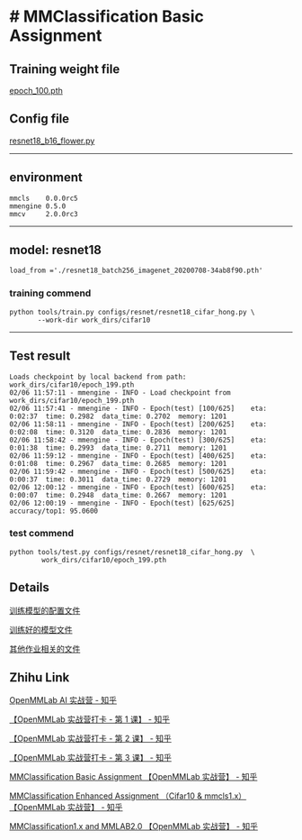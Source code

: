 # # MMClassification Basic Assignment
## Training weight file 
[epoch_100.pth](https://github.com/chg0901/openmmlab-hong/blob/main/1.Basic/epoch_100.pth)

## Config file

[resnet18_b16_flower.py](https://github.com/chg0901/openmmlab-hong/blob/main/1.Basic/resnet18_b16_flower.py)


------------------------------------------
## environment
```
mmcls    0.0.0rc5
mmengine 0.5.0
mmcv     2.0.0rc3
```

------------------------------------------
## model: resnet18
`load_from ='./resnet18_batch256_imagenet_20200708-34ab8f90.pth' `

### training commend
```
python tools/train.py configs/resnet/resnet18_cifar_hong.py \
       --work-dir work_dirs/cifar10
```

------------------------------------------
## Test result
```
Loads checkpoint by local backend from path: work_dirs/cifar10/epoch_199.pth
02/06 11:57:11 - mmengine - INFO - Load checkpoint from work_dirs/cifar10/epoch_199.pth
02/06 11:57:41 - mmengine - INFO - Epoch(test) [100/625]    eta: 0:02:37  time: 0.2982  data_time: 0.2702  memory: 1201  
02/06 11:58:11 - mmengine - INFO - Epoch(test) [200/625]    eta: 0:02:08  time: 0.3120  data_time: 0.2836  memory: 1201  
02/06 11:58:42 - mmengine - INFO - Epoch(test) [300/625]    eta: 0:01:38  time: 0.2993  data_time: 0.2711  memory: 1201  
02/06 11:59:12 - mmengine - INFO - Epoch(test) [400/625]    eta: 0:01:08  time: 0.2967  data_time: 0.2685  memory: 1201  
02/06 11:59:42 - mmengine - INFO - Epoch(test) [500/625]    eta: 0:00:37  time: 0.3011  data_time: 0.2729  memory: 1201  
02/06 12:00:12 - mmengine - INFO - Epoch(test) [600/625]    eta: 0:00:07  time: 0.2948  data_time: 0.2667  memory: 1201  
02/06 12:00:19 - mmengine - INFO - Epoch(test) [625/625]  accuracy/top1: 95.0600 
```


### test commend
```
python tools/test.py configs/resnet/resnet18_cifar_hong.py  \
        work_dirs/cifar10/epoch_199.pth 
```

## Details
[训练模型的配置文件](https://github.com/chg0901/openmmlab-hong/blob/main/1.Basic/resnet18_b16_flower.py)

[训练好的模型文件](https://github.com/chg0901/openmmlab-hong/blob/main/1.Basic/epoch_100.pth)

[其他作业相关的文件]( https://github.com/chg0901/openmmlab-hong/tree/main/1.Basic)

## Zhihu Link

[OpenMMLab AI 实战营 - 知乎](https://www.zhihu.com/column/c_1605019904180232192)

[【OpenMMLab 实战营打卡 - 第 1 课】 - 知乎](https://zhuanlan.zhihu.com/p/602647839)

[【OpenMMLab 实战营打卡 - 第 2 课】 - 知乎](https://zhuanlan.zhihu.com/p/602953563)

[【OpenMMLab 实战营打卡 - 第 3 课】 - 知乎](https://zhuanlan.zhihu.com/p/603298807)

[MMClassification Basic Assignment 【OpenMMLab 实战营】 - 知乎](https://zhuanlan.zhihu.com/p/603442255)

[MMClassification Enhanced Assignment （Cifar10 & mmcls1.x）【OpenMMLab 实战营】 - 知乎](https://zhuanlan.zhihu.com/p/603633490)

[MMClassification1.x and MMLAB2.0 【OpenMMLab 实战营】 - 知乎](https://zhuanlan.zhihu.com/p/603854388)



